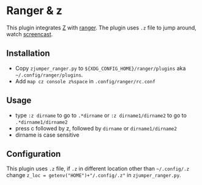 # Ranger & z

This plugin integrates [Z](https://github.com/rupa/z/) with [ranger](https://github.com/ranger/ranger). The plugin uses `.z` file to jump around, watch [screencast](https://youtu.be/ciHHbFtz4N8).

## Installation

* Copy `zjumper_ranger.py` to `${XDG_CONFIG_HOME}/ranger/plugins` aka `~/.config/ranger/plugins`.
* Add  `map cz console z%space` in `.config/ranger/rc.conf`


## Usage

* type `:z dirname` to go to `.*dirname` or `:z dirname1/dirname2` to go to `.*dirname1/dirname2`
* press c followed by z, followed by `dirname` or `dirname1/dirname2`
* dirname is case sensitive

## Configuration

This plugin uses `.z` file, if `.z` in different location other than `~/.config/.z` change `z_loc = getenv("HOME")+"/.config/.z"` in `zjumper_ranger.py`. 

